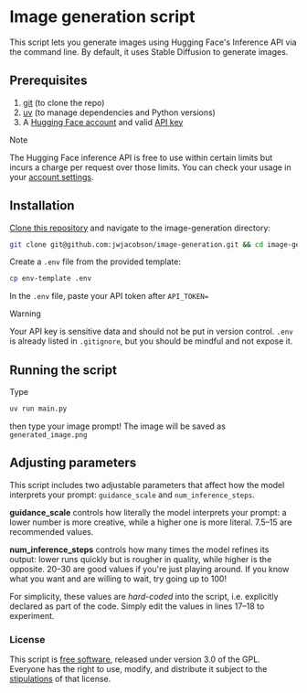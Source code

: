 # Image generation script

This script lets you generate images using Hugging Face's Inference API via the command line. By default, it uses Stable Diffusion to generate images.

## Prerequisites
1. [git](https://git-scm.com/downloads) (to clone the repo)
2. [uv](https://docs.astral.sh/uv/getting-started/installation/) (to manage dependencies and Python versions)
3. A [Hugging Face account](https://huggingface.co/) and valid [API key](https://huggingface.co/settings/tokens)
> [!NOTE]
> The Hugging Face inference API is free to use within certain limits but incurs a charge per request over those limits. You can check your usage in your [account settings](https://huggingface.co/settings/billing).

## Installation
[Clone this repository](https://docs.github.com/en/repositories/creating-and-managing-repositories/cloning-a-repository) and navigate to the image-generation directory:
```bash
git clone git@github.com:jwjacobson/image-generation.git && cd image-generation
```

Create a `.env` file from the provided template:
```bash
cp env-template .env
```

In the `.env` file, paste your API token after `API_TOKEN=`

> [!WARNING]
> Your API key is sensitive data and should not be put in version control. `.env` is already listed in `.gitignore`, but you should be mindful and not expose it.

## Running the script
Type
```bash
uv run main.py
```
then type your image prompt! The image will be saved as `generated_image.png`

## Adjusting parameters
This script includes two adjustable parameters that affect how the model interprets your prompt: `guidance_scale` and `num_inference_steps`.

**guidance_scale** controls how literally the model interprets your prompt: a lower number is more creative, while a higher one is more literal. 7.5–15 are recommended values.

**num_inference_steps** controls how many times the model refines its output: lower runs quickly but is rougher in quality, while higher is the opposite. 20–30 are good values if you're just playing around. If you know what you want and are willing to wait, try going up to 100!

For simplicity, these values are *hard-coded* into the script, i.e. explicitly declared as part of the code. Simply edit the values in lines 17–18 to experiment.

### License
This script is [free software](https://www.fsf.org/about/what-is-free-software), released under version 3.0 of the GPL. Everyone has the right to use, modify, and distribute it subject to the [stipulations](https://github.com/jwjacobson/image-generation/blob/main/LICENSE) of that license.